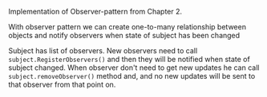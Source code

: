 ﻿Implementation of Observer-pattern from Chapter 2. 

With observer pattern we can create one-to-many relationship between objects and notify observers when state of subject has been changed

Subject has list of observers. New observers need to call `subject.RegisterObservers()` and then they will be notified when state of subject changed. When observer don't need to get new updates he can call `subject.removeObserver()` method and, and no new updates will be sent to that observer from that point on.